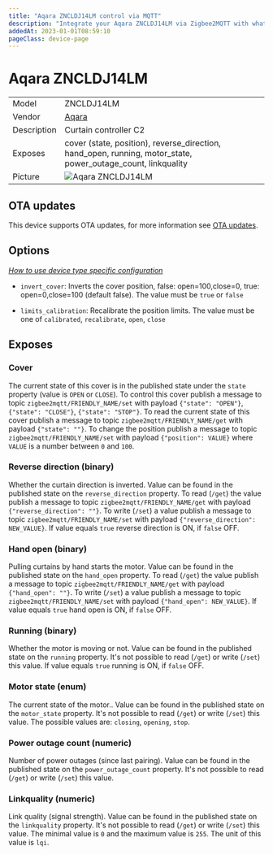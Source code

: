 ```yaml
---
title: "Aqara ZNCLDJ14LM control via MQTT"
description: "Integrate your Aqara ZNCLDJ14LM via Zigbee2MQTT with whatever smart home infrastructure you are using without the vendor's bridge or gateway."
addedAt: 2023-01-01T08:59:10
pageClass: device-page
---
```


<!-- !!!! -->
<!-- ATTENTION: This file is auto-generated through docgen! -->
<!-- You can only edit the "Notes"-Section between the two comment lines "Notes BEGIN" and "Notes END". -->
<!-- Do not use h1 or h2 heading within "## Notes"-Section. -->
<!-- !!!! -->

# Aqara ZNCLDJ14LM

|     |     |
|-----|-----|
| Model | ZNCLDJ14LM  |
| Vendor  | [Aqara](/supported-devices/#v=Aqara)  |
| Description | Curtain controller C2 |
| Exposes | cover (state, position), reverse_direction, hand_open, running, motor_state, power_outage_count, linkquality |
| Picture | ![Aqara ZNCLDJ14LM](https://www.zigbee2mqtt.io/images/devices/ZNCLDJ14LM.png) |


<!-- Notes BEGIN: You can edit here. Add "## Notes" headline if not already present. -->


<!-- Notes END: Do not edit below this line -->


## OTA updates
This device supports OTA updates, for more information see [OTA updates](../guide/usage/ota_updates.md).


## Options
*[How to use device type specific configuration](../guide/configuration/devices-groups.md#specific-device-options)*

* `invert_cover`: Inverts the cover position, false: open=100,close=0, true: open=0,close=100 (default false). The value must be `true` or `false`

* `limits_calibration`: Recalibrate the position limits. The value must be one of `calibrated`, `recalibrate`, `open`, `close`


## Exposes

### Cover 
The current state of this cover is in the published state under the `state` property (value is `OPEN` or `CLOSE`).
To control this cover publish a message to topic `zigbee2mqtt/FRIENDLY_NAME/set` with payload `{"state": "OPEN"}`, `{"state": "CLOSE"}`, `{"state": "STOP"}`.
To read the current state of this cover publish a message to topic `zigbee2mqtt/FRIENDLY_NAME/get` with payload `{"state": ""}`.
To change the position publish a message to topic `zigbee2mqtt/FRIENDLY_NAME/set` with payload `{"position": VALUE}` where `VALUE` is a number between `0` and `100`.

### Reverse direction (binary)
Whether the curtain direction is inverted.
Value can be found in the published state on the `reverse_direction` property.
To read (`/get`) the value publish a message to topic `zigbee2mqtt/FRIENDLY_NAME/get` with payload `{"reverse_direction": ""}`.
To write (`/set`) a value publish a message to topic `zigbee2mqtt/FRIENDLY_NAME/set` with payload `{"reverse_direction": NEW_VALUE}`.
If value equals `true` reverse direction is ON, if `false` OFF.

### Hand open (binary)
Pulling curtains by hand starts the motor.
Value can be found in the published state on the `hand_open` property.
To read (`/get`) the value publish a message to topic `zigbee2mqtt/FRIENDLY_NAME/get` with payload `{"hand_open": ""}`.
To write (`/set`) a value publish a message to topic `zigbee2mqtt/FRIENDLY_NAME/set` with payload `{"hand_open": NEW_VALUE}`.
If value equals `true` hand open is ON, if `false` OFF.

### Running (binary)
Whether the motor is moving or not.
Value can be found in the published state on the `running` property.
It's not possible to read (`/get`) or write (`/set`) this value.
If value equals `true` running is ON, if `false` OFF.

### Motor state (enum)
The current state of the motor..
Value can be found in the published state on the `motor_state` property.
It's not possible to read (`/get`) or write (`/set`) this value.
The possible values are: `closing`, `opening`, `stop`.

### Power outage count (numeric)
Number of power outages (since last pairing).
Value can be found in the published state on the `power_outage_count` property.
It's not possible to read (`/get`) or write (`/set`) this value.

### Linkquality (numeric)
Link quality (signal strength).
Value can be found in the published state on the `linkquality` property.
It's not possible to read (`/get`) or write (`/set`) this value.
The minimal value is `0` and the maximum value is `255`.
The unit of this value is `lqi`.

